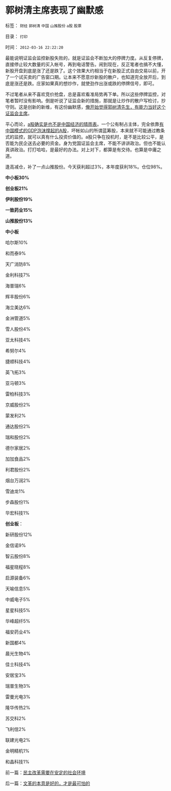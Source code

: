 # 郭树清主席表现了幽默感

标签： `财经` `郭树清` `中国` `山推股份` `a股` `股票` 

目录： `打印`

时间： `2012-03-16 22:22:20`

最能说明证监会监控新股失败的，就是证监会不断加大的停牌力度。从反复停牌，直接停止较大数量的买入帐号，再到电话警告。闹到现在，反正笔者也搞不大懂，新股开盘到底是涨了还是跌了。这个效果大约相当于在新股正式自由交易以前，开了一个试买卖的广告窗口期。让本来不愿意炒新股的散户，也知道完全放开后，到底是涨还是跌。庄家如果真的想炒作，就使劲作出涨或跌的停牌信号，即可。

不过笔者从来不喜欢竞价抢盘，总是喜欢看准局势再下单。所以这些停牌监控，对笔者暂时没有影响。倒是听说了证监会新的措施，那就是让炒作的散户写检讨，抄守则。这是创新的新维，有这份幽默感，[俺开始觉得郭树清先生，有能力当好这个证监会主席](../../../2012/3/14/总理要禁毒，机构毒瘾大发作！.md)。

平心而论，[a股确实是也不是中国经济的晴雨表](../../../2010/3/26/中国股市不是经济的晴雨表.md)。一个公有制占主体，完全依靠[有中国模式的GDP泡沫撑起的A股](../../../2007/10/2/房市股市的“牛市”源于GDP泡沫和GDP增长的泡沫.md)，坏帐如山的所谓蓝筹股，本来就不可能通过教条式的监控，就可以真有什么投资价值的。a股只争在投机时，是不是比较公平，是否能为民企送去必要的资金。身为党国证监会主席，不能不讲讲政治。但也不能认真讲政治。打打哈哈，是最好的办法。对上对下，都算是有交待。也算是中庸之道。

逢高减仓，补了一点山推股份。今天获利超过3%，本年度获利18%。仓位98%。

**中小板30%**

**创业板21%**

**伊利股份19%**

**一致药业15%**

**山推股份13%**

**中小板**

哈尔斯10%

和而泰9%

天广消防8%

金利科技7%

海普瑞6%

辉丰股份6%

海立美达6%

金洲管道5%

雪人股份4%

亚太科技4%

希努尔4%

捷顺科技4%

英飞拓3%

亚马顿3%

雷柏科技3%

京威股份2%

蒙发利2%

通达股份2%

瑞和股份2%

德尔家居2%

加加食品2%

利君股份2%

烟台万润2%

雪迪龙1%

步森股份1%

华宏科技1%

**创业板**：

新研股份12%

金信诺9%

智云股份8%

福星晓程8%

启源装备6%

天喻信息5%

中威电子5%

星星科技5%

华峰超纤5%

福安药业4%

新国都4%

晨光生物4%

佳士科技4%

安居宝3%

瑞普生物3%

雷曼光电3%

隆华传热2%

苏交科2%

飞利信2%

联建光电2%

金明精机1%

和晶科技1%



前一篇：[民主改革需要在安定的社会环境](../../../2012/3/16/民主改革需要在安定的社会环境.md)

后一篇：[文革的本意是好的，才是最可怕的](../../../2012/3/17/文革的本意是好的，才是最可怕的.md)